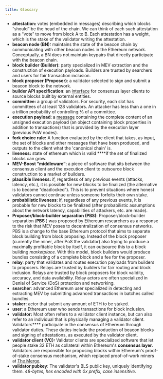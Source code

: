 ```yaml
---
title: Glossary
---
```


- **attestation:** votes (embedded in messages) describing which blocks “should” be the head of the chain. We can think of each such attestation as a “vote” to move from block A to B. Each attestation has a weight, which is the stake of the validator writing the attestation.
- **beacon node (BN):** maintains the state of the beacon chain by communicating with other beacon nodes in the Ethereum network. Conceptually, a BN does not maintain keypairs that directly participate with the beacon chain.
- **block builder (Builder)**: party specialized in MEV extraction and the construction of execution payloads. Builders are trusted by searchers and users for fair transaction inclusion.
- **block proposer (Proposer)**: a validator selected to sign and submit a beacon block to the network.
- **builder API specification**: an [interface](https://github.com/ethereum/builder-specs) for consensus layer clients to source blocks built by external entities. 
- **committee:** a group of validators. For security, each slot has committees of at least 128 validators. An attacker has less than a one in a trillion probability of controlling 2⁄3 of a committee.
- **execution payload**: a [message](https://github.com/ethereum/consensus-specs/blob/a45ee9bf5b1fde766d69e551a6b1a21fe2531734/specs/merge/beacon-chain.md#executionpayload) containing the complete content of an unsigned execution payload (an object containing block properties in addition to transactions) that is provided by the execution layer (previous PoW nodes).
- **fork choice rule:** A function evaluated by the client that takes, as input, the set of blocks and other messages that have been produced, and outputs to the client what the 'canonical chain' is.
- **liveness:** state of ethereum which is valid ****if the set of finalized blocks can grow.
- **MEV-Boost “middleware”**: a piece of software that sits between the consensus client and the execution client to outsource block construction to a market of builders.
- **plausible liveness:** if, regardless of any previous events (attacks, latency, etc.), it is possible for new blocks to be finalized (the alternative is to become
“deadlocked”). This is to prevent situations where honest validators cannot continue
unless someone forfeits their own stake.
- **probabilistic liveness:** if, regardless of any previous events, it is probable for new
blocks to be finalized (after probabilistic assumptions about the network latency, capabilities of attackers, etc. are made).
- **Proposer/block-builder separation (PBS)**: Proposer/block-builder separation (**PBS**
) was proposed by Ethereum researchers as a response to the risk that MEV poses to decentralization of consensus networks. PBS is a change to the base Ethereum protocol that aims to separate block building from block proposing. Instead of the block proposer (currently the miner, after PoS the validator) also trying to produce a maximally profitable block by itself, it can outsource this to a block building *marketplace.* With this model, block builders would produce bundles consisting of a complete block and a fee for the proposer.
- **relay**: party that validates and routes execution payloads from builders to proposers. Relays are trusted by builders for fair routing and block inclusion. Relays are trusted by block proposers for block validity, accuracy, and data availability. Relay actors are often specialized in Denial of Service (DoS) protection and networking.
- **searcher**: advanced Ethereum user specialized in detecting and extracting MEV by submitting advanced transactions in batches called bundles.
- **staker:** actor that submit any amount of ETH to be staked.
- **user**: a Ethereum user who sends transactions for block inclusion.
- **validator:** Most often refers to a validator client instance, but can also refer to an individual that is physically managing a validator client. Validators**** participate in the consensus of Ethereum through validator duties. These duties include the production of beacon blocks and signing of attestations, as executed by the validator client.
- **validator client (VC):** Validator clients are specialized software that let people stake 32 ETH as collateral within Ethereum's **consensus layer**. Validators are responsible for proposing blocks within Ethereum's proof-of-stake consensus mechanism, which replaced proof-of-work miners at [The Merge](https://ethereum.org/en/upgrades/merge/).
- **validator pubkey**: The validator's BLS public key, uniquely identifying them. *48-bytes, hex encoded with 0x prefix, case insensitive.*
